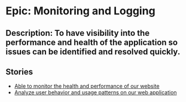 # Epic: Monitoring and Logging
## Description: To have visibility into the performance and health of the application so issues can be identified and resolved quickly.
## Stories
* [Able to monitor the health and performance of our website](stories/story_monitor.md)
* [Analyze user behavior and usage patterns on our web application](stories/story_analyze.md)
